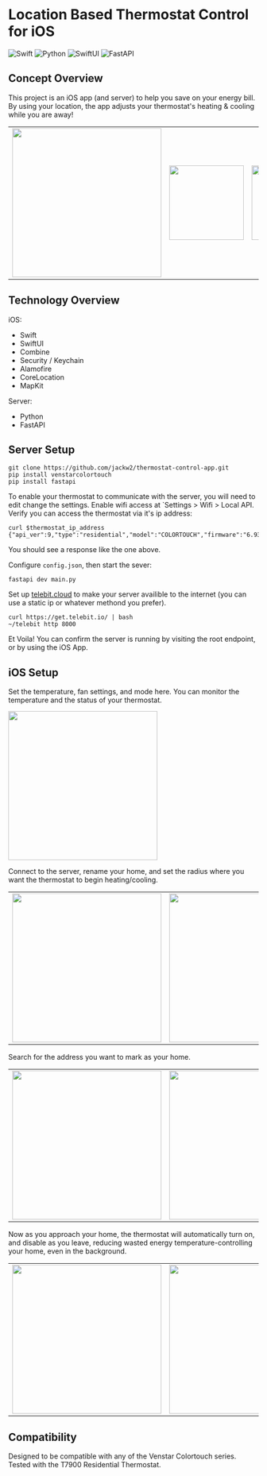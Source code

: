 # Location Based Thermostat Control for iOS

![Swift](https://img.shields.io/badge/Swift-FA7343?style=for-the-badge&logo=swift&logoColor=white)
![Python](https://img.shields.io/badge/Python-3776AB?style=for-the-badge&logo=python&logoColor=white)
![SwiftUI](https://img.shields.io/badge/SwiftUI-0078D7?style=for-the-badge&logo=swift&logoColor=white)
![FastAPI](https://img.shields.io/badge/FastAPI-009688?style=for-the-badge&logo=fastapi&logoColor=white)

## Concept Overview

This project is an iOS app (and server) to help you save on your energy bill. By using your location, the app adjusts your thermostat's heating & cooling while you are away!


<table>
  <tr>
    <td><img src="./readme-images/thermostat.jpg" width="300"/></td>
    <td><img src="./readme-images/control-panel.png" width="150"/></td>
    <td><img src="./readme-images/home.png" width="150"/></td>
    <td><img src="./readme-images/icon-transparent.png" width="100"/></td>
  </tr>
</table>
    
## Technology Overview

iOS:

- Swift
- SwiftUI
- Combine
- Security / Keychain
- Alamofire
- CoreLocation
- MapKit

Server:

- Python
- FastAPI

## Server Setup

```
git clone https://github.com/jackw2/thermostat-control-app.git
pip install venstarcolortouch
pip install fastapi
```

To enable your thermostat to communicate with the server, you will need to edit change the settings. Enable wifi access at `Settings > Wifi > Local API. Verify you can access the thermostat via it's ip address:

```
curl $thermostat_ip_address
{"api_ver":9,"type":"residential","model":"COLORTOUCH","firmware":"6.93"}
```

You should see a response like the one above.

Configure `config.json`, then start the sever:

```
fastapi dev main.py
```

Set up [telebit.cloud](https://telebit.cloud/) to make your server availible to the internet (you can use a static ip or whatever methond you prefer).

```
curl https://get.telebit.io/ | bash
~/telebit http 8000
```

Et Voila! You can confirm the server is running by visiting the root endpoint, or by using the iOS App. 

## iOS Setup

Set the temperature, fan settings, and mode here. You can monitor the temperature and the status of your thermostat.

<img src="./readme-images/control-panel.png" width="300"/>

Connect to the server, rename your home, and set the radius where you want the thermostat to begin heating/cooling.
<table>
  <tr>
    <td><img src="./readme-images/settings-empty.png" width="300"/></td>
    <td><img src="./readme-images/settings.png" width="300"/></td>
  </tr>
</table>

Search for the address you want to mark as your home.

<table>
  <tr>
    <td><img src="./readme-images/address-search.png" width="300"/></td>
    <td><img src="./readme-images/saving-address.png" width="300"/></td>
  </tr>
</table>

Now as you approach your home, the thermostat will automatically turn on, and disable as you leave, reducing wasted energy temperature-controlling your home, even in the background.

<table>
  <tr>
    <td><img src="./readme-images/away.png" width="300"/></td>
    <td><img src="./readme-images/home.png" width="300"/></td>
  </tr>
</table>

## Compatibility

Designed to be compatible with any of the Venstar Colortouch series. Tested with the T7900 Residential Thermostat.

